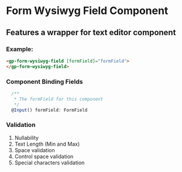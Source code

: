 # Form Wysiwyg Field Component

## Features a wrapper for text editor component

### Example:

```html
<gp-form-wysiwyg-field [formField]="formField">
</gp-form-wysiwyg-field>
```

### Component Binding Fields

```typescript
  /**
   * The formField for this component
   */
  @Input() formField: FormField
```
### Validation

1. Nullability
2. Text Length (Min and Max)
3. Space validation
4. Control space validation
5. Special characters validation